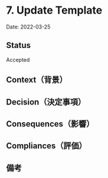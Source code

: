 # 7. Update Template

Date: 2022-03-25

## Status
<!-- Accepted（有効）, Superseded（別のADRで更新された）-->
Accepted

## Context（背景）
<!--
    どのような状況でこの決断をする必要があるのか？
    例
    - 具体的な状況・問題点
    - 「Decision」以外に記載した内容の代替案。プランB。
-->

## Decision（決定事項）
<!--
    どんなアーキテクチャを決定したのか。肯定・命令・断定を意識して書く。
    例
    - 非同期処理を導入してにLambdaを使用する。
-->

## Consequences（影響）
<!-- 
    この決定によってどのような影響があるか。どんな影響が検討済みか
    例
    - あるissueの障害が起きなくなる
    - レスポンス速度が向上する
    - インフラリソースのコスト増大については以下議事録のMTGでPOと了承済み
        - https://...
-->

## Compliances（評価）
<!--
    このアーキテクチャ決定をどのように評価・維持していくか。
    「変えて終わり！」ならばいいけれど、たとえば「クリーンアーキテクチャの導入」のような決定の場合継続的に維持していく必要がある。
    例
    - 静的解析をCIに導入して自動的に違反を確認する
    - Terraformで書いてIasCにしておく
-->

## 備考
<!-- いずれスクリプトでメタデータを埋め込みたい -->
